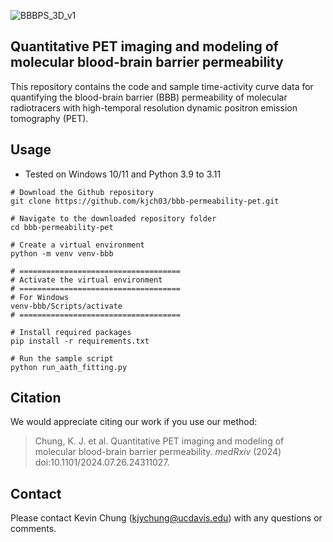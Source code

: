 ![BBBPS_3D_v1](https://github.com/user-attachments/assets/dddddd75-2227-4eaf-a714-d97056e82e2c)

## Quantitative PET imaging and modeling of molecular blood-brain barrier permeability
This repository contains the code and sample time-activity curve data for quantifying the blood-brain barrier (BBB) permeability of molecular radiotracers with high-temporal resolution dynamic positron emission tomography (PET).

## Usage
- Tested on Windows 10/11 and Python 3.9 to 3.11
```
# Download the Github repository
git clone https://github.com/kjch03/bbb-permeability-pet.git

# Navigate to the downloaded repository folder
cd bbb-permeability-pet

# Create a virtual environment
python -m venv venv-bbb

# ====================================
# Activate the virtual environment
# ====================================
# For Windows
venv-bbb/Scripts/activate
# ====================================

# Install required packages
pip install -r requirements.txt

# Run the sample script
python run_aath_fitting.py
```

## Citation
We would appreciate citing our work if you use our method:
> Chung, K. J. et al. Quantitative PET imaging and modeling of molecular blood-brain barrier permeability. *medRxiv* (2024) doi:10.1101/2024.07.26.24311027.

## Contact
Please contact Kevin Chung (kjychung@ucdavis.edu) with any questions or comments.
